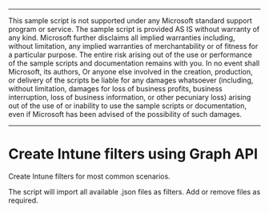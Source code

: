 **************************************************************************************************
This sample script is not supported under any Microsoft standard support program or service. 
The sample script is provided AS IS without warranty of any kind. Microsoft further disclaims 
all implied warranties including, without limitation, any implied warranties of merchantability 
or of fitness for a particular purpose. The entire risk arising out of the use or performance 
of the sample scripts and documentation remains with you. In no event shall Microsoft, its authors, 
Or anyone else involved in the creation, production, or delivery of the scripts be liable for 
any damages whatsoever (including, without limitation, damages for loss of business profits, 
business interruption, loss of business information, or other pecuniary loss) arising out of 
the use of or inability to use the sample scripts or documentation, even if Microsoft has been 
advised of the possibility of such damages.
**************************************************************************************************

# Create Intune filters using Graph API
Create Intune filters for most common scenarios.

The script will import all available .json files as filters. 
Add or remove files as required.
